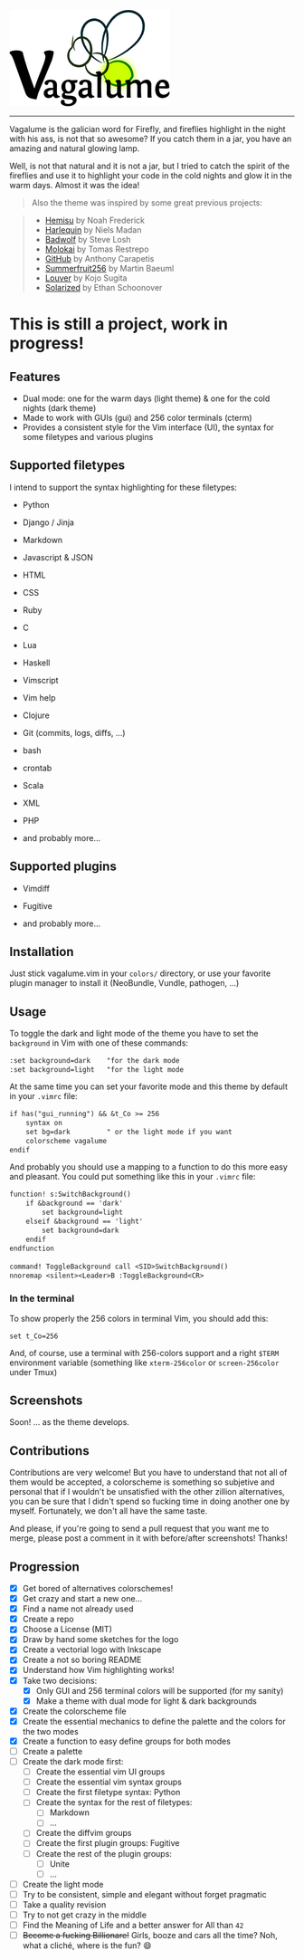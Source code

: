 ![logo](./logo/logo.png "logo")

- - - - -

Vagalume is the galician word for Firefly, and fireflies highlight in the
night with his ass, is not that so awesome? If you catch them in a jar, you have
an amazing and natural glowing lamp.

Well, is not that natural and it is not a jar, but I tried to catch the spirit of
the fireflies and use it to highlight your code in the cold nights and glow it
in the warm days. Almost it was the idea!

> Also the theme was inspired by some great previous projects:

> - [Hemisu][hms] by Noah Frederick
> - [Harlequin][hlq] by Niels Madan
> - [Badwolf][bwf] by Steve Losh
> - [Molokai][mki] by Tomas Restrepo
> - [GitHub][ghb] by Anthony Carapetis
> - [Summerfruit256][sft] by Martin Baeuml
> - [Louver][lvr] by Kojo Sugita
> - [Solarized][slr] by Ethan Schoonover

  [hms]: https://github.com/noahfrederick/Hemisu
  [hlq]: https://github.com/nielsmadan/harlequin
  [bwf]: https://github.com/sjl/badwolf
  [mki]: https://github.com/tomasr/molokai
  [ghb]: http://www.vim.org/scripts/script.php?script_id=2855
  [sft]: http://www.vim.org/scripts/script.php?script_id=2577
  [lvr]: http://www.vim.org/scripts/script.php?script_id=2360
  [slr]: https://github.com/altercation/vim-colors-solarized

# This is still a project, work in progress!

## Features

- Dual mode: one for the warm days (light theme) & one for the cold nights (dark theme)
- Made to work with GUIs (gui) and 256 color terminals (cterm)
- Provides a consistent style for the Vim interface (UI), the syntax for some
  filetypes and various plugins

## Supported filetypes

I intend to support the syntax highlighting for these filetypes:

- Python
- Django / Jinja
- Markdown
- Javascript & JSON
- HTML
- CSS
- Ruby
- C
- Lua
- Haskell
- Vimscript
- Vim help
- Clojure
- Git (commits, logs, diffs, ...)
- bash
- crontab
- Scala
- XML
- PHP

- and probably more...

## Supported plugins

- Vimdiff
- Fugitive

- and probably more...

## Installation

Just stick vagalume.vim in your `colors/` directory, or use your favorite plugin
manager to install it (NeoBundle, Vundle, pathogen, ...)

## Usage

To toggle the dark and light mode of the theme you have to set the `background`
in Vim with one of these commands:

```VimL
:set background=dark    "for the dark mode
:set background=light   "for the light mode
```

At the same time you can set your favorite mode and this theme by default in
your `.vimrc` file:

```VimL
if has("gui_running") && &t_Co >= 256
    syntax on
    set bg=dark         " or the light mode if you want
    colorscheme vagalume
endif
```

And probably you should use a mapping to a function to do this more easy and
pleasant. You could put something like this in your `.vimrc` file:


```VimL
function! s:SwitchBackground()
    if &background == 'dark'
        set background=light
    elseif &background == 'light'
        set background=dark
    endif
endfunction

command! ToggleBackground call <SID>SwitchBackground()
nnoremap <silent><Leader>B :ToggleBackground<CR>
```

### In the terminal

To show properly the 256 colors in terminal Vim, you should add this:

```VimL
set t_Co=256
```

And, of course, use a terminal with 256-colors support and a right `$TERM`
environment variable (something like `xterm-256color` or `screen-256color` under
Tmux)


## Screenshots

Soon! ... as the theme develops.

## Contributions

Contributions are very welcome! But you have to understand that not all of them
would be accepted, a colorscheme is something so subjetive and personal that if
I wouldn't be unsatisfied with the other zillion alternatives, you can be sure
that I didn't spend so fucking time in doing another one by myself. Fortunately,
we don't all have the same taste.

And please, if you're going to send a pull request that you want me to merge,
please post a comment in it with before/after screenshots! Thanks!

## Progression

- [x] Get bored of alternatives colorschemes!
- [x] Get crazy and start a new one...
- [x] Find a name not already used
- [x] Create a repo
- [x] Choose a License (MIT)
- [x] Draw by hand some sketches for the logo
- [x] Create a vectorial logo with Inkscape
- [x] Create a not so boring README
- [x] Understand how Vim highlighting works!
- [x] Take two decisions: 
  - [x] Only GUI and 256 terminal colors will be supported (for my sanity)
  - [x] Make a theme with dual mode for light & dark backgrounds
- [x] Create the colorscheme file
- [x] Create the essential mechanics to define the palette and the colors for
  the two modes
- [x] Create a function to easy define groups for both modes
- [ ] Create a palette
- [ ] Create the dark mode first:
    - [ ] Create the essential vim UI groups
    - [ ] Create the essential vim syntax groups
    - [ ] Create the first filetype syntax: Python
    - [ ] Create the syntax for the rest of filetypes:
      - [ ] Markdown
      - [ ] ...
    - [ ] Create the diffvim groups
    - [ ] Create the first plugin groups: Fugitive
    - [ ] Create the rest of the plugin groups:
        - [ ] Unite 
        - [ ] ... 
- [ ] Create the light mode 
- [ ] Try to be consistent, simple and elegant without forget pragmatic
- [ ] Take a quality revision
- [ ] Try to not get crazy in the middle
- [ ] Find the Meaning of Life and a better answer for All than `42` 
- [ ] <del>Become a fucking Billionare!</del> Girls, booze and cars all
  the time? Noh, what a cliché, where is the fun? :smile:
